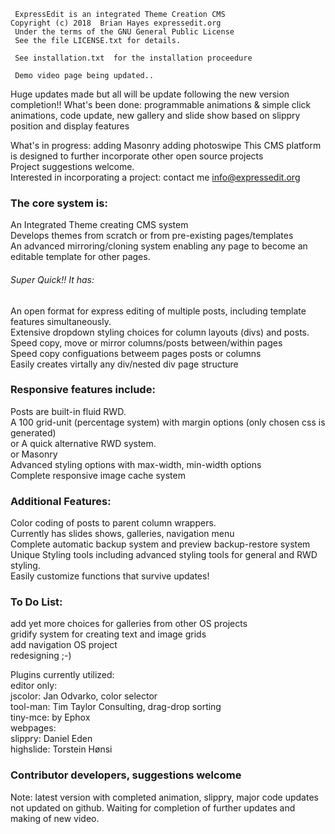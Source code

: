 
     ExpressEdit is an integrated Theme Creation CMS 
	Copyright (c) 2018  Brian Hayes expressedit.org 
     Under the terms of the GNU General Public License   
     See the file LICENSE.txt for details.  

     See installation.txt  for the installation proceedure 
     
     Demo video page being updated..  
       
Huge updates made but all will be update following the new version completion!!
What's been done:
programmable animations & simple click animations,
code update,
new gallery and slide show based on slippry
position and display features

What's in progress:
adding Masonry
adding photoswipe
This CMS platform is designed to further incorporate other open source projects<br>
Project suggestions welcome.<br> 
Interested in incorporating a project: contact me  info@expressedit.org<br>

<h3>The core system is:</h3>

An Integrated Theme creating CMS system<br>
Develops themes from scratch or from pre-existing pages/templates<br>
An advanced mirroring/cloning system enabling any page to become an editable template for other pages.<br>
<h6>Super Quick!! It has:<br></h6>
An open format for express editing of multiple posts, including template features simultaneously.<br>
Extensive dropdown styling choices for column layouts (divs) and posts. <br>
Speed copy, move or mirror columns/posts between/within pages<br>
Speed copy configuations betweem pages posts or columns<br>
Easily creates virtally any div/nested div page structure<br>

<h3>Responsive features include:</h3>
Posts are built-in fluid RWD.<br>
A 100 grid-unit (percentage system) with margin options   (only chosen css is generated)<br>
or A quick alternative RWD system.<br>
or Masonry <br>
Advanced styling options with max-width, min-width options<br>
Complete responsive image cache system<br>

<h3>Additional Features:</h3>
Color coding of posts to parent column wrappers.<br>
Currently has slides shows, galleries, navigation menu <br>
Complete automatic backup system and preview backup-restore system    <br>
Unique Styling tools including advanced styling tools for general and RWD styling.<br>
Easily customize functions that survive updates!<br>
 

<h3>To Do List:</h3> 
add yet more choices for galleries from other OS projects<br>
gridify system for creating text and image grids<br>
add navigation OS project<br>
redesigning ;-) <br>

Plugins currently utilized:<br>
editor only: <br>
jscolor: Jan Odvarko, color selector<br>
tool-man: Tim Taylor Consulting, drag-drop sorting<br>
tiny-mce: by Ephox<br>
webpages:<br>
slippry: Daniel Eden<br>
highslide: Torstein Hønsi<br>
<h3>Contributor developers, suggestions welcome</h3>
Note: latest version with completed animation, slippry, major code updates not updated on github. Waiting for completion of further  updates  and making of new video. 